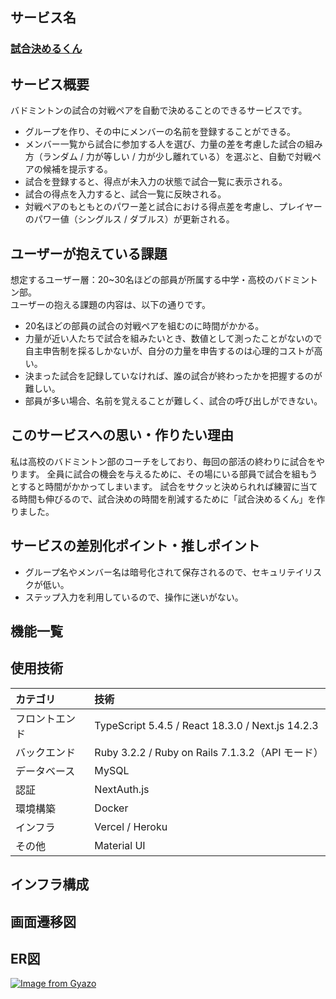 ## サービス名
### [試合決めるくん](https://badminton-app.com/)

## サービス概要
バドミントンの試合の対戦ペアを自動で決めることのできるサービスです。
- グループを作り、その中にメンバーの名前を登録することができる。
- メンバー一覧から試合に参加する人を選び、力量の差を考慮した試合の組み方（ランダム / 力が等しい / 力が少し離れている）を選ぶと、自動で対戦ペアの候補を提示する。
- 試合を登録すると、得点が未入力の状態で試合一覧に表示される。
- 試合の得点を入力すると、試合一覧に反映される。
- 対戦ペアのもともとのパワー差と試合における得点差を考慮し、プレイヤーのパワー値（シングルス / ダブルス）が更新される。

## ユーザーが抱えている課題
想定するユーザー層：20~30名ほどの部員が所属する中学・高校のバドミントン部。<br>
ユーザーの抱える課題の内容は、以下の通りです。
- 20名ほどの部員の試合の対戦ペアを組むのに時間がかかる。
- 力量が近い人たちで試合を組みたいとき、数値として測ったことがないので自主申告制を採るしかないが、自分の力量を申告するのは心理的コストが高い。
- 決まった試合を記録していなければ、誰の試合が終わったかを把握するのが難しい。
- 部員が多い場合、名前を覚えることが難しく、試合の呼び出しができない。

## このサービスへの思い・作りたい理由
私は高校のバドミントン部のコーチをしており、毎回の部活の終わりに試合をやります。
全員に試合の機会を与えるために、その場にいる部員で試合を組もうとすると時間がかかってしまいます。
試合をサクッと決められれば練習に当てる時間も伸びるので、試合決めの時間を削減するために「試合決めるくん」を作りました。

## サービスの差別化ポイント・推しポイント
- グループ名やメンバー名は暗号化されて保存されるので、セキュリテイリスクが低い。
- ステップ入力を利用しているので、操作に迷いがない。

## 機能一覧

## 使用技術
|カテゴリ|技術|
|:-------------|:------------|
|フロントエンド|TypeScript 5.4.5 / React 18.3.0 / Next.js 14.2.3|
|バックエンド|Ruby 3.2.2 / Ruby on Rails 7.1.3.2（API モード）|
|データベース|MySQL|
|認証|NextAuth.js|
|環境構築|Docker|
|インフラ|Vercel / Heroku|
|その他|Material UI|

## インフラ構成

## 画面遷移図

## ER図
[![Image from Gyazo](https://i.gyazo.com/f1c6002ce0c53cd1f620643fbf7d9cd7.jpg)](https://gyazo.com/f1c6002ce0c53cd1f620643fbf7d9cd7)
